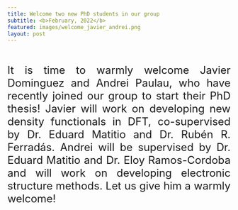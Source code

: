 ```yaml
---
title: Welcome two new PhD students in our group
subtitle: <b>February, 2022</b>
featured: images/welcome_javier_andrei.png
layout: post
---
```


<br>
<P ALIGN="justify"> <font size="5">It is time to warmly welcome Javier Dominguez and Andrei Paulau, who have recently joined our group to start their PhD thesis! Javier will work on developing new density functionals in DFT, co-supervised by Dr. Eduard Matitio and Dr. Rubén R. Ferradás. Andrei will be supervised by Dr. Eduard Matitio and Dr. Eloy Ramos-Cordoba and will work on developing electronic structure methods. Let us give him a warmly welcome!
  </font></p>
